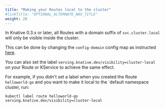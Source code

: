 ```yaml
---
title: "Making your Routes local to the cluster"
#linkTitle: "OPTIONAL_ALTERNATE_NAV_TITLE"
weight: 20
---
```


In Knative 0.3.x or later, all Routes with a domain suffix of
`svc.cluster.local` will only be visible inside the cluster.

This can be done by changing the `config-domain` config map as instructed
[here](./using-a-custom-domain/).

You can also set the label
`serving.knative.dev/visibility=cluster-local` on your Route or KService to
achieve the same effect.

For example, if you didn't set a label when you created the Route `helloworld-go` and you want to make it local to the `default namespace cluster, run:

```shell
kubectl label route helloworld-go serving.knative.dev/visibility=cluster-local
```
